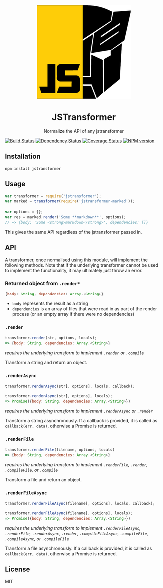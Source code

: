 <p align="center"><img src="logo.png" width="300px" height="299px" /></p>
<h1 align="center">JSTransformer</h1>
<p align="center">Normalize the API of any jstransformer</p>

[![Build Status](https://img.shields.io/travis/jstransformers/jstransformer/master.svg)](https://travis-ci.org/jstransformers/jstransformer)
[![Dependency Status](https://img.shields.io/gemnasium/jstransformers/jstransformer.svg)](https://gemnasium.com/jstransformers/jstransformer)
[![Coverage Status](https://img.shields.io/coveralls/jstransformers/jstransformer/master.svg)](https://coveralls.io/r/jstransformers/jstransformer?branch=master)
[![NPM version](https://img.shields.io/npm/v/jstransformer.svg)](https://www.npmjs.org/package/jstransformer)

## Installation

    npm install jstransformer

## Usage

```js
var transformer = require('jstransformer');
var marked = transformer(require('jstransformer-marked'));

var options = {};
var res = marked.render('Some **markdown**', options);
// => {body: 'Some <strong>markdown</strong>', dependencies: []}
```

This gives the same API regardless of the jstransformer passed in.

## API

A transformer, once normalised using this module, will implement the following methods.  Note that if the underlying transformer cannot be used to implement the functionality, it may ultimately just throw an error.

### Returned object from `.render*`

```js
{body: String, dependencies: Array.<String>}
```

 - `body` represents the result as a string
 - `dependencies` is an array of files that were read in as part of the render process (or an empty array if there were no dependencies)

### `.render`

```js
transformer.render(str, options, locals);
=> {body: String, dependencies: Array.<String>}
```

_requires the underlying transform to implement `.render` or `.compile`_

Transform a string and return an object.

### `.renderAsync`

```js
transformer.renderAsync(str[, options], locals, callback);
```

```js
transformer.renderAsync(str[, options], locals);
=> Promise({body: String, dependencies: Array.<String>})
```

_requires the underlying transform to implement `.renderAsync` or `.render`_

Transform a string asynchronously. If a callback is provided, it is called as `callback(err, data)`, otherwise a Promise is returned.

### `.renderFile`

```js
transformer.renderFile(filename, options, locals)
=> {body: String, dependencies: Array.<String>}
```

_requires the underlying transform to implement `.renderFile`, `.render`, `.compileFile`, or `.compile`_

Transform a file and return an object.

### `.renderFileAsync`

```js
transformer.renderFileAsync(filename[, options], locals, callback);
```

```js
transformer.renderFileAsync(filename[, options], locals);
=> Promise({body: String, dependencies: Array.<String>})
```

_requires the underlying transform to implement `.renderFileAsync`, `.renderFile`, `.renderAsync`, `.render`, `.compileFileAsync`, `.compileFile`, `.compileAsync`, or `.compileFile`_

Transform a file asynchronously. If a callback is provided, it is called as `callback(err, data)`, otherwise a Promise is returned.

## License

MIT

